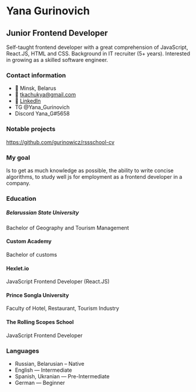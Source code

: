 # Yana Gurinovich

## Junior Frontend Developer
Self-taught frontend developer with a great comprehension of JavaScript, React.JS, HTML and CSS. Background in IT recruiter (5+ years). Interested in growing as a skilled software engineer.
### Contact information
* 📍 Minsk, Belarus
* 📧 tkachukya@gmail.com
* 💼 [LinkedIn](https://www.linkedin.com/in/yana-gurinovich-170a27101/ "LinkedIn")
* TG @Yana_Gurinovich
* Discord Yana_G#5658
### Notable projects 
https://github.com/gurinowicz/rssschool-cv

### My goal 
Is to get as much knowledge as possible, the ability to write concise algorithms, to study well js for employment as a frontend developer in a company. 
### Education
##### Belarussian State University 
Bachelor of Geography and Tourism Management
#### Custom Academy 
Bachelor of customs
#### Hexlet.io  
JavaScript Frontend Developer (React.JS)
#### Prince Songla University
Faculty of Hotel, Restaurant, Tourism Industry
#### The Rolling Scopes School
JavaScript Frontend Developer
### Languages
+ Russian, Belarusian – Native
+ English — Intermediate
+ Spanish, Ukranian — Pre-Intermediate
+ German — Beginner
